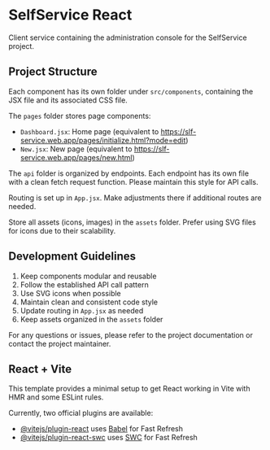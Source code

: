 # SelfService React

Client service containing the administration console for the SelfService project.

## Project Structure

Each component has its own folder under `src/components`, containing the JSX file and its associated CSS file.

The `pages` folder stores page components:
- `Dashboard.jsx`: Home page (equivalent to https://slf-service.web.app/pages/initialize.html?mode=edit)
- `New.jsx`: New page (equivalent to https://slf-service.web.app/pages/new.html)

The `api` folder is organized by endpoints. Each endpoint has its own file with a clean fetch request function.
Please maintain this style for API calls.

Routing is set up in `App.jsx`. Make adjustments there if additional routes are needed.

Store all assets (icons, images) in the `assets` folder. Prefer using SVG files for icons due to their scalability.

## Development Guidelines

1. Keep components modular and reusable
2. Follow the established API call pattern
3. Use SVG icons when possible
4. Maintain clean and consistent code style
5. Update routing in `App.jsx` as needed
6. Keep assets organized in the `assets` folder

For any questions or issues, please refer to the project documentation or contact the project maintainer.

## React + Vite

This template provides a minimal setup to get React working in Vite with HMR and some ESLint rules.

Currently, two official plugins are available:
- [@vitejs/plugin-react](https://github.com/vitejs/vite-plugin-react/blob/main/packages/plugin-react/README.md) uses [Babel](https://babeljs.io/) for Fast Refresh
- [@vitejs/plugin-react-swc](https://github.com/vitejs/vite-plugin-react-swc) uses [SWC](https://swc.rs/) for Fast Refresh
